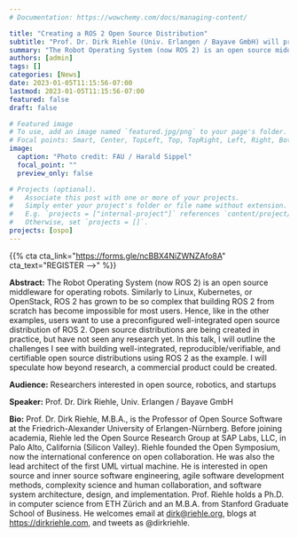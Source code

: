```yaml
---
# Documentation: https://wowchemy.com/docs/managing-content/

title: "Creating a ROS 2 Open Source Distribution"
subtitle: "Prof. Dr. Dirk Riehle (Univ. Erlangen / Bayave GmbH) will present on Wednesday, January 11 at 1:30pm PT, UC Santa Cruz, Engineering-2, Room 506 (hybrid event)"
summary: "The Robot Operating System (now ROS 2) is an open source middleware for operating robots. Similarly to Linux, Kubernetes, or OpenStack, ROS 2 has grown to be so complex that building ROS 2 from scratch has become impossible for most users. Join us for the presentation by Prof. Dr. Dirk Riehle (Univ. Erlangen / Bayave GmbH) on Wednesday, January 11 at 1:30pm PT, UC Santa Cruz, Engineering-2, Room 506 (hybrid event)."
authors: [admin]
tags: []
categories: [News]
date: 2023-01-05T11:15:56-07:00
lastmod: 2023-01-05T11:15:56-07:00
featured: false
draft: false

# Featured image
# To use, add an image named `featured.jpg/png` to your page's folder.
# Focal points: Smart, Center, TopLeft, Top, TopRight, Left, Right, BottomLeft, Bottom, BottomRight.
image:
  caption: "Photo credit: FAU / Harald Sippel"
  focal_point: ""
  preview_only: false

# Projects (optional).
#   Associate this post with one or more of your projects.
#   Simply enter your project's folder or file name without extension.
#   E.g. `projects = ["internal-project"]` references `content/project/deep-learning/index.md`.
#   Otherwise, set `projects = []`.
projects: [ospo]
---
```


{{% cta cta_link="https://forms.gle/ncBBX4NiZWNZAfo8A" cta_text="REGISTER -->" %}}

**Abstract:** The Robot Operating System (now ROS 2) is an open source middleware for operating robots. Similarly to Linux, Kubernetes, or OpenStack, ROS 2 has grown to be so complex that building ROS 2 from scratch has become impossible for most users. Hence, like in the other examples, users want to use a preconfigured well-integrated open source distribution of ROS 2. Open source distributions are being created in practice, but have not seen any research yet. In this talk, I will outline the challenges I see with building well-integrated, reproducible/verifiable, and certifiable open source distributions using ROS 2 as the example. I will speculate how beyond research, a commercial product could be created.  

**Audience:** Researchers interested in open source, robotics, and startups  

**Speaker:** Prof. Dr. Dirk Riehle, Univ. Erlangen / Bayave GmbH  

**Bio:** Prof. Dr. Dirk Riehle, M.B.A., is the Professor of Open Source Software at the Friedrich-Alexander University of Erlangen-Nürnberg. Before joining academia, Riehle led the Open Source Research Group at SAP Labs, LLC, in Palo Alto, California (Silicon Valley). Riehle founded the Open Symposium, now the international conference on open collaboration. He was also the lead architect of the first UML virtual machine. He is interested in open source and inner source software engineering, agile software development methods, complexity science and human collaboration, and software system architecture, design, and implementation. Prof. Riehle holds a Ph.D. in computer science from ETH Zürich and an M.B.A. from Stanford Graduate School of Business. He welcomes email at dirk@riehle.org, blogs at https://dirkriehle.com, and tweets as @dirkriehle.


